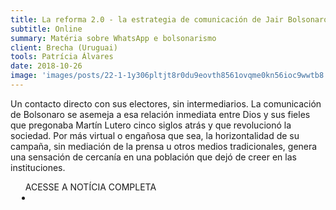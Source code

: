 ```yaml
---
title: La reforma 2.0 - la estrategia de comunicación de Jair Bolsonaro
subtitle: Online
summary: Matéria sobre WhatsApp e bolsonarismo
client: Brecha (Uruguai)
tools: Patrícia Álvares
date: 2018-10-26
image: 'images/posts/22-1-1y306pltjt8r0du9eovth8561ovqme0kn56ioc9wwtb8.png'
---
```


Un contacto directo con sus electores, sin intermediarios. La comunicación de Bolsonaro se asemeja a esa relación inmediata entre Dios y sus fieles que pregonaba Martín Lutero cinco siglos atrás y que revolucionó la sociedad. Por más virtual o engañosa que sea, la horizontalidad de su campaña, sin mediación de la prensa u otros medios tradicionales, genera una sensación de cercanía en una población que dejó de creer en las instituciones.

<div class="post__share"><ul class="share__list list-reset">ACESSE A NOTÍCIA COMPLETA<li class="share__item" style="margin-left: 10px"><a class="share__link share__facebook" style="background: #fa5657" href="https://brecha.com.uy/la-reforma-2-0/ 
onclick=window.open(this.href, 'pop-up', 'left=20,top=20,width=500,height=500,toolbar=1,resizable=0'); return false;" title="Link" rel="nofollow"><i class="fa-solid fa-link"></i></a></li></ul></div>
<!-- <div class="gallery-box"><div class="gallery"><img src="/clipping/images/example-1.jpg" loading="lazy" alt="Project"><img src="/clipping/images/example-2.jpg" loading="lazy" alt="Project"></div><em>Gallery / <a href="https://www.freepik.com/" target="_blank">Freepic</a></em></div> -->
